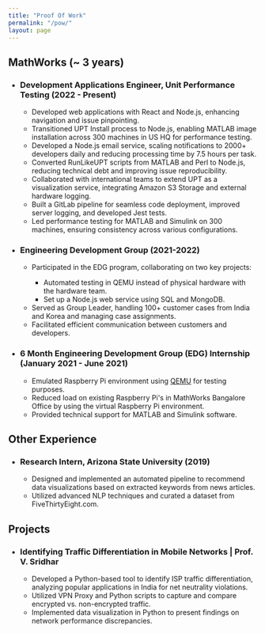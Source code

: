 ```yaml
---
title: "Proof Of Work"
permalink: "/pow/"
layout: page
---
```

<h2>MathWorks (~ 3 years)</h2>
<ul>
    <li>
        <h3>Development Applications Engineer, Unit Performance Testing (2022 - Present)</h3>
        <ul>
            <li>Developed web applications with React and Node.js, enhancing navigation and issue pinpointing.</li>
            <li>Transitioned UPT Install process to Node.js, enabling MATLAB image installation across 300 machines in US HQ for performance testing.</li>
            <li>Developed a Node.js email service, scaling notifications to 2000+ developers daily and reducing processing time by 7.5 hours per task.</li>
            <li>Converted RunLikeUPT scripts from MATLAB and Perl to Node.js, reducing technical debt and improving issue reproducibility.</li>
            <li>Collaborated with international teams to extend UPT as a visualization service, integrating Amazon S3 Storage and external hardware logging.</li>
            <li>Built a GitLab pipeline for seamless code deployment, improved server logging, and developed Jest tests.</li>
            <li>Led performance testing for MATLAB and Simulink on 300 machines, ensuring consistency across various configurations.</li>
        </ul>
    </li>
    <li>
        <h3>Engineering Development Group (2021-2022)</h3>
        <ul>
            <li>Participated in the EDG program, collaborating on two key projects:</li>
            <ul>
                <li>Automated testing in QEMU instead of physical hardware with the hardware team.</li>
                <li>Set up a Node.js web service using SQL and MongoDB.</li>
            </ul>
            <li>Served as Group Leader, handling 100+ customer cases from India and Korea and managing case assignments.</li>
            <li>Facilitated efficient communication between customers and developers.</li>
        </ul>
    </li>
    <li>
        <h3>6 Month Engineering Development Group (EDG) Internship (January 2021 - June 2021)</h3>
        <ul>
            <li>Emulated Raspberry Pi environment using <a href="https://www.qemu.org/">QEMU</a> for testing purposes.</li>
            <li>Reduced load on existing Raspberry Pi's in MathWorks Bangalore Office by using the virtual Raspberry Pi environment.</li>
            <li>Provided technical support for MATLAB and Simulink software.</li>
        </ul>
    </li>
</ul>

<h2>Other Experience</h2>
<ul>
    <li>
        <h3>Research Intern, Arizona State University (2019)</h3>
        <ul>
            <li>Designed and implemented an automated pipeline to recommend data visualizations based on extracted keywords from news articles.</li>
            <li>Utilized advanced NLP techniques and curated a dataset from FiveThirtyEight.com.</li>
        </ul>
    </li>
</ul>

<h2>Projects</h2>
<ul>
    <li>
        <h3>Identifying Traffic Differentiation in Mobile Networks | Prof. V. Sridhar</h3>
        <ul>
            <li>Developed a Python-based tool to identify ISP traffic differentiation, analyzing popular applications in India for net neutrality violations.</li>
            <li>Utilized VPN Proxy and Python scripts to capture and compare encrypted vs. non-encrypted traffic.</li>
            <li>Implemented data visualization in Python to present findings on network performance discrepancies.</li>
        </ul>
    </li>
</ul>